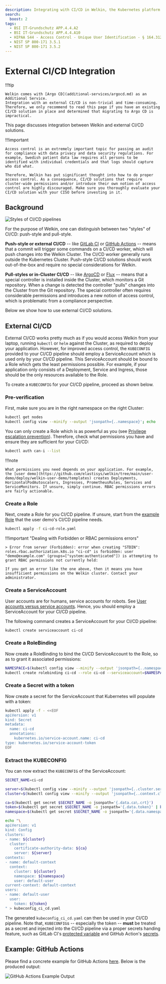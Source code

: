 ```yaml
---
description: Integrating with CI/CD in Welkin, the Kubernetes platform for software critical to our society
search:
  boost: 2
tags:
  - BSI IT-Grundschutz APP.4.4.A2
  - BSI IT-Grundschutz APP.4.4.A10
  - HIPAA S44 - Access Control - Unique User Identification - § 164.312(a)(2)(i)
  - NIST SP 800-171 3.5.1
  - NIST SP 800-171 3.5.2
---
```


# External CI/CD Integration

!!!tip

    Welkin comes with [Argo CD](additional-services/argocd.md) as an Additional Service.
    Integration with an external CI/CD is non-trivial and time-consuming.
    Therefore, we only recommend to read this page if you have an existing CI/CD solution in place and determined that migrating to Argo CD is impractical.

This page discusses integration between Welkin and external CI/CD solutions.

!!!important

    Access control is an extremely important topic for passing an audit for compliance with data privacy and data security regulations. For example, Swedish patient data law requires all persons to be identified with individual credentials and that logs should capture who did what.

    Therefore, Welkin has put significant thought into how to do proper access control. As a consequence, CI/CD solutions that require cluster-wide permissions and/or introduce their own notion of access control are highly discouraged. Make sure you thoroughly evaluate your CI/CD solution with your CISO before investing in it.

## Background

![Styles of CI/CD pipelines](img/ci-cd.drawio.svg)

For the purpose of Welkin, one can distinguish between two "styles" of CI/CD: push-style and pull-style.

**Push-style or external CI/CD** -- like [GitLab CI](https://docs.gitlab.com/ee/ci/) or [GitHub Actions](https://docs.github.com/en/actions) -- means that a commit will trigger some commands on a CI/CD worker, which will push changes into the Welkin Cluster. The CI/CD worker generally runs outside the Kubernetes Cluster. Push-style CI/CD solutions should work out-of-the-box and require no special considerations for Welkin.

**Pull-styles or in-Cluster CI/CD** -- like [ArgoCD](https://argo-cd.readthedocs.io/en/stable/) or [Flux](https://fluxcd.io/) -- means that a special controller is installed inside the Cluster, which monitors a Git repository. When a change is detected the controller "pulls" changes into the Cluster from the Git repository. The special controller often requires considerable permissions and introduces a new notion of access control, which is problematic from a compliance perspective.

Below we show how to use external CI/CD solutions.

## External CI/CD

External CI/CD works pretty much as if you would access Welkin from your laptop, running `kubectl` or `helm` against the Cluster, as required to deploy your application. However, for improved access control, the `KUBECONFIG` provided to your CI/CD pipeline should employ a ServiceAccount which is used only by your CI/CD pipeline. This ServiceAccount should be bound to a Role which gets the least permissions possible. For example, if your application only consists of a Deployment, Service and Ingress, those should be the only resources available to the Role.

To create a `KUBECONFIG` for your CI/CD pipeline, proceed as shown below.

### Pre-verification

First, make sure you are in the right namespace on the right Cluster:

```bash
kubectl get nodes
kubectl config view --minify --output 'jsonpath={..namespace}'; echo
```

You can only create a Role which is as powerful as you (see [Privilege escalation prevention](https://kubernetes.io/docs/reference/access-authn-authz/rbac/#privilege-escalation-prevention-and-bootstrapping)). Therefore, check what permissions you have and ensure they are sufficient for your CI/CD:

```bash
kubectl auth can-i --list
```

!!!note

    What permissions you need depends on your application. For example, the [user demo](https://github.com/elastisys/welkin/tree/main/user-demo/deploy/welkin-user-demo/templates) creates Deployments, HorizontalPodAutoscalers, Ingresses, PrometheusRules, Services and ServiceMonitors. If unsure, simply continue. RBAC permissions errors are fairly actionable.

### Create a Role

Next, create a Role for you CI/CD pipeline. If unsure, start from the [example Role](https://github.com/elastisys/welkin/blob/main/user-demo/deploy/ci-cd-role.yaml) that the user demo's CI/CD pipeline needs.

```bash
kubectl apply -f ci-cd-role.yaml
```

!!!important "Dealing with Forbidden or RBAC permissions errors"

    > Error from server (Forbidden): error when creating "STDIN": roles.rbac.authorization.k8s.io "ci-cd" is forbidden: user "demo@example.com" (groups=["system:authenticated"]) is attempting to grant RBAC permissions not currently held:

    If you get an error like the one above, then it means you have insufficient permissions on the Welkin cluster. Contact your administrator.

### Create a ServiceAccount

User accounts are for humans, service accounts for robots. See [User accounts versus service accounts](https://kubernetes.io/docs/reference/access-authn-authz/service-accounts-admin/#user-accounts-versus-service-accounts). Hence, you should employ a ServiceAccount for your CI/CD pipeline.

The following command creates a ServiceAccount for your CI/CD pipeline:

```bash
kubectl create serviceaccount ci-cd
```

### Create a RoleBinding

Now create a RoleBinding to bind the CI/CD ServiceAccount to the Role, so as to grant it associated permissions:

```bash
NAMESPACE=$(kubectl config view --minify --output 'jsonpath={..namespace}')
kubectl create rolebinding ci-cd --role ci-cd --serviceaccount=$NAMESPACE:ci-cd
```

### Create a Secret with a token

Now create a secret for the ServiceAccount that Kubernetes will populate with a token:

```bash
kubectl apply -f - <<EOF
apiVersion: v1
kind: Secret
metadata:
  name: ci-cd
  annotations:
    kubernetes.io/service-account.name: ci-cd
type: kubernetes.io/service-account-token
EOF
```

### Extract the KUBECONFIG

You can now extract the `KUBECONFIG` of the ServiceAccount:

```bash
SECRET_NAME=ci-cd

server=$(kubectl config view --minify --output 'jsonpath={..cluster.server}')
cluster=$(kubectl config view --minify --output 'jsonpath={..context.cluster}')

ca=$(kubectl get secret $SECRET_NAME -o jsonpath='{.data.ca\.crt}')
token=$(kubectl get secret $SECRET_NAME -o jsonpath='{.data.token}' | base64 --decode)
namespace=$(kubectl get secret $SECRET_NAME -o jsonpath='{.data.namespace}' | base64 --decode)

echo "\
apiVersion: v1
kind: Config
clusters:
- name: ${cluster}
  cluster:
    certificate-authority-data: ${ca}
    server: ${server}
contexts:
- name: default-context
  context:
    cluster: ${cluster}
    namespace: ${namespace}
    user: default-user
current-context: default-context
users:
- name: default-user
  user:
    token: ${token}
" > kubeconfig_ci_cd.yaml
```

The generated `kubeconfig_ci_cd.yaml` can then be used in your CI/CD pipeline.
Note that, `KUBECONFIG`s -- especially the token -- **must** be treated as a secret and injected into the CI/CD pipeline via a proper secrets handing feature, such as GitLab CI's [protected variable](https://docs.gitlab.com/ee/ci/variables/#protect-a-cicd-variable) and GitHub Action's [secrets](https://docs.github.com/en/actions/security-guides/using-secrets-in-github-actions#using-secrets-in-a-workflow).

## Example: GitHub Actions

Please find a concrete example for GitHub Actions [here](https://github.com/elastisys/welkin/blob/main/.github/workflows/user-demo.yml.example). Below is the produced output:

![GitHub Actions Example Output](img/github-actions-screenshot.png)
